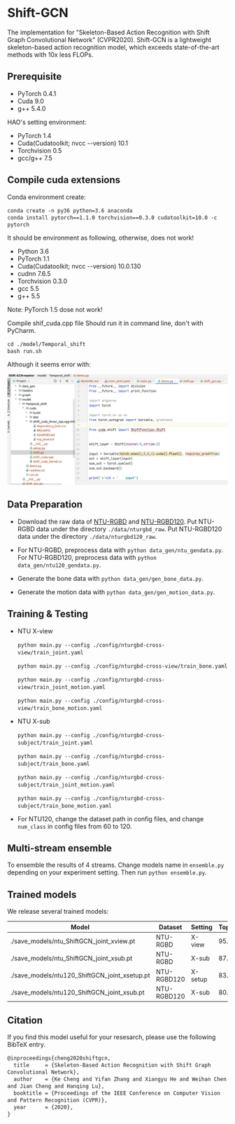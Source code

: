 # Shift-GCN
The implementation for "Skeleton-Based Action Recognition with Shift Graph Convolutional Network" (CVPR2020). Shift-GCN is a lightweight skeleton-based action recognition model, which exceeds state-of-the-art methods with 10x less FLOPs.

## Prerequisite

 - PyTorch 0.4.1
 - Cuda 9.0
 - g++ 5.4.0
 
 HAO's setting environment:
 - PyTorch 1.4
 - Cuda(Cudatoolkit; nvcc --version) 10.1
 - Torchvision 0.5
 - gcc/g++ 7.5
 
  

## Compile cuda extensions

  Conda environment create:
  ```
  conda create -n py36 python=3.6 anaconda
  conda install pytorch==1.1.0 torchvision==0.3.0 cudatoolkit=10.0 -c pytorch
  ```
  
 It should be environment as following, otherwise, does not work!
 - Python 3.6
 - PyTorch 1.1
 - Cuda(Cudatoolkit; nvcc --version) 10.0.130
 - cudnn 7.6.5
 - Torchvision 0.3.0
 - gcc 5.5
 - g++ 5.5

Note: PyTorch 1.5 dose not work!

Compile shif_cuda.cpp file
Should run it in command line, don't with PyCharm.
  ```
  cd ./model/Temporal_shift
  bash run.sh
  ```

Although it seems error with:

![Alt text](readme_img/1.png?raw=true "Title")



## Data Preparation

 - Download the raw data of [NTU-RGBD](https://github.com/shahroudy/NTURGB-D) and [NTU-RGBD120](https://github.com/shahroudy/NTURGB-D). Put NTU-RGBD data under the directory `./data/nturgbd_raw`. Put NTU-RGBD120 data under the directory `./data/nturgbd120_raw`. 
 
 - For NTU-RGBD, preprocess data with `python data_gen/ntu_gendata.py`. For NTU-RGBD120, preprocess data with `python data_gen/ntu120_gendata.py`. 
  
 - Generate the bone data with `python data_gen/gen_bone_data.py`.

 - Generate the motion data with `python data_gen/gen_motion_data.py`.

## Training & Testing

  - NTU X-view

    `python main.py --config ./config/nturgbd-cross-view/train_joint.yaml`

    `python main.py --config ./config/nturgbd-cross-view/train_bone.yaml`

    `python main.py --config ./config/nturgbd-cross-view/train_joint_motion.yaml`

    `python main.py --config ./config/nturgbd-cross-view/train_bone_motion.yaml`

  - NTU X-sub

    `python main.py --config ./config/nturgbd-cross-subject/train_joint.yaml`

    `python main.py --config ./config/nturgbd-cross-subject/train_bone.yaml`

    `python main.py --config ./config/nturgbd-cross-subject/train_joint_motion.yaml`

    `python main.py --config ./config/nturgbd-cross-subject/train_bone_motion.yaml`

  - For NTU120, change the dataset path in config files, and change `num_class` in config files from 60 to 120.
  
## Multi-stream ensemble

To ensemble the results of 4 streams. Change models name in `ensemble.py` depending on your experiment setting. Then run `python ensemble.py`.

## Trained models

We release several trained models:

Model|Dataset|Setting|Top1(%)
-|-|-|-
./save_models/ntu_ShiftGCN_joint_xview.pt|NTU-RGBD|X-view|95.1
./save_models/ntu_ShiftGCN_joint_xsub.pt|NTU-RGBD|X-sub|87.8
./save_models/ntu120_ShiftGCN_joint_xsetup.pt|NTU-RGBD120|X-setup|83.2
./save_models/ntu120_ShiftGCN_joint_xsub.pt|NTU-RGBD120|X-sub|80.9

     
## Citation
If you find this model useful for your resesarch, please use the following BibTeX entry.

    @inproceedings{cheng2020shiftgcn,  
      title     = {Skeleton-Based Action Recognition with Shift Graph Convolutional Network},  
      author    = {Ke Cheng and Yifan Zhang and Xiangyu He and Weihan Chen and Jian Cheng and Hanqing Lu},  
      booktitle = {Proceedings of the IEEE Conference on Computer Vision and Pattern Recognition (CVPR)},  
      year      = {2020},  
    }
